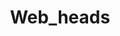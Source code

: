 ---
title: "Web_heads"
categories: web-division
headsList: 
  - name: "Devansh Verma"
    photo: /web_heads/profile.png
    linkedin: "https://www.linkedin.com/in/ridin-datta-932697226/"
    facebook: ""
    insta: "https://www.instagram.com/rhydburgerr/"
  - name: "Jenil Dobariya"
    photo: /web_heads/profile.png
    linkedin: "https://www.linkedin.com/in/ridin-datta-932697226/"
    facebook: ""
    insta: "https://www.instagram.com/rhydburgerr/"
  - name: "Priyanshu Maurya"
    photo: /web_heads/priyanshu.jpg
    linkedin: "https://www.linkedin.com/in/ridin-datta-932697226/"
    facebook: ""
    insta: "https://www.instagram.com/rhydburgerr/"
  - name: "Sameer Yadav"
    photo: /web_heads/profile.png
  - name: "Shreya Shree"
    photo: /web_heads/profile.png
    linkedin: "https://www.linkedin.com/in/ridin-datta-932697226/"
    facebook: ""
    insta: "https://www.instagram.com/rhydburgerr/"
---
